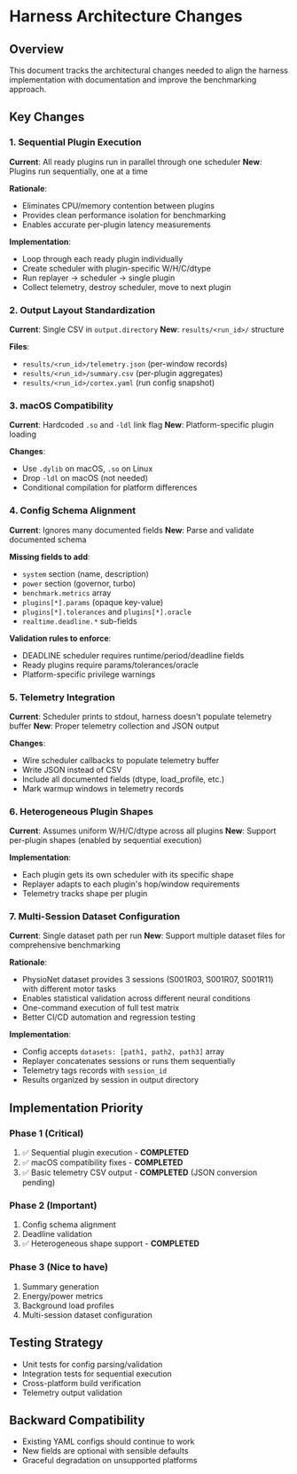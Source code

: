 # Harness Architecture Changes

## Overview
This document tracks the architectural changes needed to align the harness implementation with documentation and improve the benchmarking approach.

## Key Changes

### 1. Sequential Plugin Execution
**Current**: All ready plugins run in parallel through one scheduler
**New**: Plugins run sequentially, one at a time

**Rationale**: 
- Eliminates CPU/memory contention between plugins
- Provides clean performance isolation for benchmarking
- Enables accurate per-plugin latency measurements

**Implementation**:
- Loop through each ready plugin individually
- Create scheduler with plugin-specific W/H/C/dtype
- Run replayer → scheduler → single plugin
- Collect telemetry, destroy scheduler, move to next plugin

### 2. Output Layout Standardization
**Current**: Single CSV in `output.directory`
**New**: `results/<run_id>/` structure

**Files**:
- `results/<run_id>/telemetry.json` (per-window records)
- `results/<run_id>/summary.csv` (per-plugin aggregates)
- `results/<run_id>/cortex.yaml` (run config snapshot)

### 3. macOS Compatibility
**Current**: Hardcoded `.so` and `-ldl` link flag
**New**: Platform-specific plugin loading

**Changes**:
- Use `.dylib` on macOS, `.so` on Linux
- Drop `-ldl` on macOS (not needed)
- Conditional compilation for platform differences

### 4. Config Schema Alignment
**Current**: Ignores many documented fields
**New**: Parse and validate documented schema

**Missing fields to add**:
- `system` section (name, description)
- `power` section (governor, turbo)
- `benchmark.metrics` array
- `plugins[*].params` (opaque key-value)
- `plugins[*].tolerances` and `plugins[*].oracle`
- `realtime.deadline.*` sub-fields

**Validation rules to enforce**:
- DEADLINE scheduler requires runtime/period/deadline fields
- Ready plugins require params/tolerances/oracle
- Platform-specific privilege warnings

### 5. Telemetry Integration
**Current**: Scheduler prints to stdout, harness doesn't populate telemetry buffer
**New**: Proper telemetry collection and JSON output

**Changes**:
- Wire scheduler callbacks to populate telemetry buffer
- Write JSON instead of CSV
- Include all documented fields (dtype, load_profile, etc.)
- Mark warmup windows in telemetry records

### 6. Heterogeneous Plugin Shapes
**Current**: Assumes uniform W/H/C/dtype across all plugins
**New**: Support per-plugin shapes (enabled by sequential execution)

**Implementation**:
- Each plugin gets its own scheduler with its specific shape
- Replayer adapts to each plugin's hop/window requirements
- Telemetry tracks shape per plugin

### 7. Multi-Session Dataset Configuration
**Current**: Single dataset path per run
**New**: Support multiple dataset files for comprehensive benchmarking

**Rationale**:
- PhysioNet dataset provides 3 sessions (S001R03, S001R07, S001R11) with different motor tasks
- Enables statistical validation across different neural conditions
- One-command execution of full test matrix
- Better CI/CD automation and regression testing

**Implementation**:
- Config accepts `datasets: [path1, path2, path3]` array
- Replayer concatenates sessions or runs them sequentially
- Telemetry tags records with `session_id`
- Results organized by session in output directory

## Implementation Priority

### Phase 1 (Critical)
1. ✅ Sequential plugin execution - **COMPLETED**
2. ✅ macOS compatibility fixes - **COMPLETED**
3. ✅ Basic telemetry CSV output - **COMPLETED** (JSON conversion pending)

### Phase 2 (Important)
1. Config schema alignment
2. Deadline validation
3. ✅ Heterogeneous shape support - **COMPLETED**

### Phase 3 (Nice to have)
1. Summary generation
2. Energy/power metrics
3. Background load profiles
4. Multi-session dataset configuration

## Testing Strategy
- Unit tests for config parsing/validation
- Integration tests for sequential execution
- Cross-platform build verification
- Telemetry output validation

## Backward Compatibility
- Existing YAML configs should continue to work
- New fields are optional with sensible defaults
- Graceful degradation on unsupported platforms
